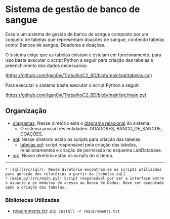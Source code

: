 # Sistema de gestão de banco de sangue

Esse é um sistema de gestão de banco de sangue composto por um conjunto de tabelas que representam doações de sangue, contendo tabelas como: Bancos de sangue, Doadores e doações. 

O sistema exige que as tabelas existam e estejam em funcionamento, para isso basta executar o script Python a seguir para criação das tabelas e preenchimento dos dados necessarios:

(https://github.com/lgsn0w/TrabalhoC2_BD/blob/main/sql/tabelas.sql)

Para executar o sistema basta executar o script Python a seguir:

(https://github.com/lgsn0w/TrabalhoC2_BD/blob/main/src/main.py)

## Organização
- [diagramas](diagramas): Nesse diretório está o [diagrama relacional]() do sistema.
    * O sistema possui três entidades: DOADORES, BANCO_DE_SANGUE, DOAÇÕES. 
- [sql](sql): Nesse diretório estão os scripts para criação das tabelas.
    * [tabelas.sql](sql/tabelas.sql): script responsável pela criação das tabelas, relacionamentos e criação de permissão no esquema LabDatabase.
- [src](main): Nesse diretório estão os scripts do sistema.
      
------------------------------------------------------------------------------------------------------------------------------

    * [sql](src/sql/): Nesse diretório encontram-se os scripts utilizados para geração dos relatórios a partir da [tabelas.sql]    
    * [main.py](src/main.py): Script responsável por ser a interface entre o usuário e os módulos de acesso ao Banco de Dados. Deve ser executado após a criação das tabelas.

### Bibliotecas Utilizadas
- [requirements.txt](src/requirements.txt): `pip install -r requirements.txt`
